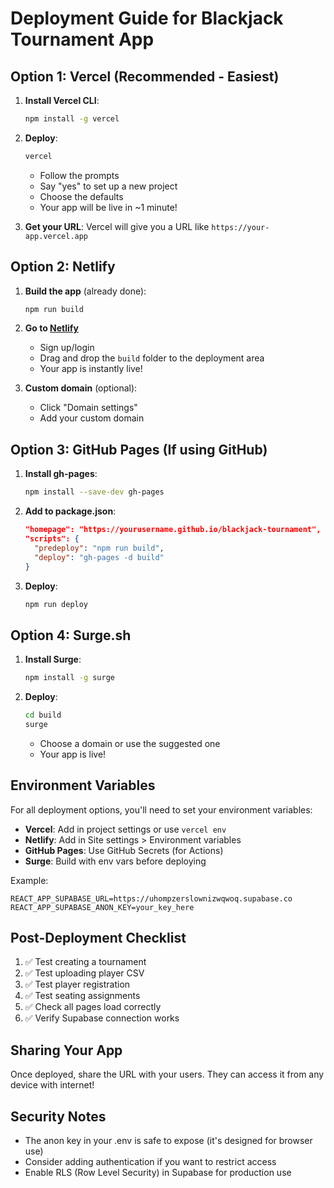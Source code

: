 # Deployment Guide for Blackjack Tournament App

## Option 1: Vercel (Recommended - Easiest)

1. **Install Vercel CLI**:
   ```bash
   npm install -g vercel
   ```

2. **Deploy**:
   ```bash
   vercel
   ```
   - Follow the prompts
   - Say "yes" to set up a new project
   - Choose the defaults
   - Your app will be live in ~1 minute!

3. **Get your URL**: Vercel will give you a URL like `https://your-app.vercel.app`

## Option 2: Netlify

1. **Build the app** (already done):
   ```bash
   npm run build
   ```

2. **Go to [Netlify](https://app.netlify.com)**
   - Sign up/login
   - Drag and drop the `build` folder to the deployment area
   - Your app is instantly live!

3. **Custom domain** (optional):
   - Click "Domain settings"
   - Add your custom domain

## Option 3: GitHub Pages (If using GitHub)

1. **Install gh-pages**:
   ```bash
   npm install --save-dev gh-pages
   ```

2. **Add to package.json**:
   ```json
   "homepage": "https://yourusername.github.io/blackjack-tournament",
   "scripts": {
     "predeploy": "npm run build",
     "deploy": "gh-pages -d build"
   }
   ```

3. **Deploy**:
   ```bash
   npm run deploy
   ```

## Option 4: Surge.sh

1. **Install Surge**:
   ```bash
   npm install -g surge
   ```

2. **Deploy**:
   ```bash
   cd build
   surge
   ```
   - Choose a domain or use the suggested one
   - Your app is live!

## Environment Variables

For all deployment options, you'll need to set your environment variables:

- **Vercel**: Add in project settings or use `vercel env`
- **Netlify**: Add in Site settings > Environment variables
- **GitHub Pages**: Use GitHub Secrets (for Actions)
- **Surge**: Build with env vars before deploying

Example:
```
REACT_APP_SUPABASE_URL=https://uhompzerslownizwqwoq.supabase.co
REACT_APP_SUPABASE_ANON_KEY=your_key_here
```

## Post-Deployment Checklist

1. ✅ Test creating a tournament
2. ✅ Test uploading player CSV
3. ✅ Test player registration
4. ✅ Test seating assignments
5. ✅ Check all pages load correctly
6. ✅ Verify Supabase connection works

## Sharing Your App

Once deployed, share the URL with your users. They can access it from any device with internet!

## Security Notes

- The anon key in your .env is safe to expose (it's designed for browser use)
- Consider adding authentication if you want to restrict access
- Enable RLS (Row Level Security) in Supabase for production use